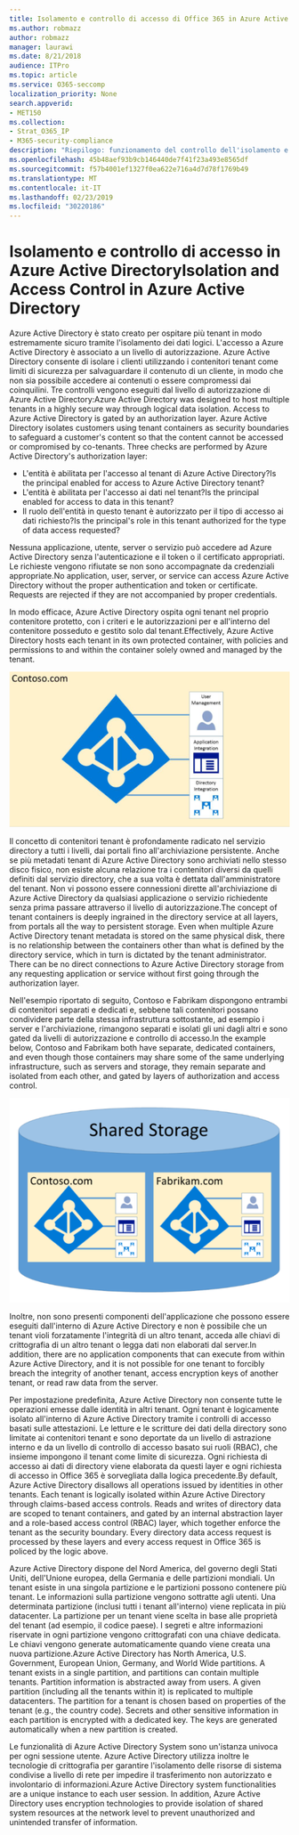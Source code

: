 ```yaml
---
title: Isolamento e controllo di accesso di Office 365 in Azure Active Directory
ms.author: robmazz
author: robmazz
manager: laurawi
ms.date: 8/21/2018
audience: ITPro
ms.topic: article
ms.service: O365-seccomp
localization_priority: None
search.appverid:
- MET150
ms.collection:
- Strat_O365_IP
- M365-security-compliance
description: "Riepilogo: funzionamento del controllo dell'isolamento e dell'accesso all'interno di Azure Active Directory."
ms.openlocfilehash: 45b48aef93b9cb146440de7f41f23a493e8565df
ms.sourcegitcommit: f57b4001ef1327f0ea622e716a4d7d78f1769b49
ms.translationtype: MT
ms.contentlocale: it-IT
ms.lasthandoff: 02/23/2019
ms.locfileid: "30220186"
---
```

# <a name="isolation-and-access-control-in-azure-active-directory"></a><span data-ttu-id="e0201-103">Isolamento e controllo di accesso in Azure Active Directory</span><span class="sxs-lookup"><span data-stu-id="e0201-103">Isolation and Access Control in Azure Active Directory</span></span>

<span data-ttu-id="e0201-p101">Azure Active Directory è stato creato per ospitare più tenant in modo estremamente sicuro tramite l'isolamento dei dati logici. L'accesso a Azure Active Directory è associato a un livello di autorizzazione. Azure Active Directory consente di isolare i clienti utilizzando i contenitori tenant come limiti di sicurezza per salvaguardare il contenuto di un cliente, in modo che non sia possibile accedere ai contenuti o essere compromessi dai coinquilini. Tre controlli vengono eseguiti dal livello di autorizzazione di Azure Active Directory:</span><span class="sxs-lookup"><span data-stu-id="e0201-p101">Azure Active Directory was designed to host multiple tenants in a highly secure way through logical data isolation. Access to Azure Active Directory is gated by an authorization layer. Azure Active Directory isolates customers using tenant containers as security boundaries to safeguard a customer's content so that the content cannot be accessed or compromised by co-tenants. Three checks are performed by Azure Active Directory's authorization layer:</span></span>
- <span data-ttu-id="e0201-108">L'entità è abilitata per l'accesso al tenant di Azure Active Directory?</span><span class="sxs-lookup"><span data-stu-id="e0201-108">Is the principal enabled for access to Azure Active Directory tenant?</span></span>
- <span data-ttu-id="e0201-109">L'entità è abilitata per l'accesso ai dati nel tenant?</span><span class="sxs-lookup"><span data-stu-id="e0201-109">Is the principal enabled for access to data in this tenant?</span></span>
- <span data-ttu-id="e0201-110">Il ruolo dell'entità in questo tenant è autorizzato per il tipo di accesso ai dati richiesto?</span><span class="sxs-lookup"><span data-stu-id="e0201-110">Is the principal's role in this tenant authorized for the type of data access requested?</span></span>

<span data-ttu-id="e0201-p102">Nessuna applicazione, utente, server o servizio può accedere ad Azure Active Directory senza l'autenticazione e il token o il certificato appropriati. Le richieste vengono rifiutate se non sono accompagnate da credenziali appropriate.</span><span class="sxs-lookup"><span data-stu-id="e0201-p102">No application, user, server, or service can access Azure Active Directory without the proper authentication and token or certificate. Requests are rejected if they are not accompanied by proper credentials.</span></span>

<span data-ttu-id="e0201-113">In modo efficace, Azure Active Directory ospita ogni tenant nel proprio contenitore protetto, con i criteri e le autorizzazioni per e all'interno del contenitore posseduto e gestito solo dal tenant.</span><span class="sxs-lookup"><span data-stu-id="e0201-113">Effectively, Azure Active Directory hosts each tenant in its own protected container, with policies and permissions to and within the container solely owned and managed by the tenant.</span></span>
 
![Contenitore di Azure](media/office-365-isolation-azure-container.png)

<span data-ttu-id="e0201-p103">Il concetto di contenitori tenant è profondamente radicato nel servizio directory a tutti i livelli, dai portali fino all'archiviazione persistente. Anche se più metadati tenant di Azure Active Directory sono archiviati nello stesso disco fisico, non esiste alcuna relazione tra i contenitori diversi da quelli definiti dal servizio directory, che a sua volta è dettata dall'amministratore del tenant. Non vi possono essere connessioni dirette all'archiviazione di Azure Active Directory da qualsiasi applicazione o servizio richiedente senza prima passare attraverso il livello di autorizzazione.</span><span class="sxs-lookup"><span data-stu-id="e0201-p103">The concept of tenant containers is deeply ingrained in the directory service at all layers, from portals all the way to persistent storage. Even when multiple Azure Active Directory tenant metadata is stored on the same physical disk, there is no relationship between the containers other than what is defined by the directory service, which in turn is dictated by the tenant administrator. There can be no direct connections to Azure Active Directory storage from any requesting application or service without first going through the authorization layer.</span></span>

<span data-ttu-id="e0201-118">Nell'esempio riportato di seguito, Contoso e Fabrikam dispongono entrambi di contenitori separati e dedicati e, sebbene tali contenitori possano condividere parte della stessa infrastruttura sottostante, ad esempio i server e l'archiviazione, rimangono separati e isolati gli uni dagli altri e sono gated da livelli di autorizzazione e controllo di accesso.</span><span class="sxs-lookup"><span data-stu-id="e0201-118">In the example below, Contoso and Fabrikam both have separate, dedicated containers, and even though those containers may share some of the same underlying infrastructure, such as servers and storage, they remain separate and isolated from each other, and gated by layers of authorization and access control.</span></span>
 
![Contenitori dedicati di Azure](media/office-365-isolation-azure-dedicated-containers.png)

<span data-ttu-id="e0201-120">Inoltre, non sono presenti componenti dell'applicazione che possono essere eseguiti dall'interno di Azure Active Directory e non è possibile che un tenant violi forzatamente l'integrità di un altro tenant, acceda alle chiavi di crittografia di un altro tenant o legga dati non elaborati dal server.</span><span class="sxs-lookup"><span data-stu-id="e0201-120">In addition, there are no application components that can execute from within Azure Active Directory, and it is not possible for one tenant to forcibly breach the integrity of another tenant, access encryption keys of another tenant, or read raw data from the server.</span></span>

<span data-ttu-id="e0201-p104">Per impostazione predefinita, Azure Active Directory non consente tutte le operazioni emesse dalle identità in altri tenant. Ogni tenant è logicamente isolato all'interno di Azure Active Directory tramite i controlli di accesso basati sulle attestazioni. Le letture e le scritture dei dati della directory sono limitate ai contenitori tenant e sono deportate da un livello di astrazione interno e da un livello di controllo di accesso basato sui ruoli (RBAC), che insieme impongono il tenant come limite di sicurezza. Ogni richiesta di accesso ai dati di directory viene elaborata da questi layer e ogni richiesta di accesso in Office 365 è sorvegliata dalla logica precedente.</span><span class="sxs-lookup"><span data-stu-id="e0201-p104">By default, Azure Active Directory disallows all operations issued by identities in other tenants. Each tenant is logically isolated within Azure Active Directory through claims-based access controls. Reads and writes of directory data are scoped to tenant containers, and gated by an internal abstraction layer and a role-based access control (RBAC) layer, which together enforce the tenant as the security boundary. Every directory data access request is processed by these layers and every access request in Office 365 is policed by the logic above.</span></span>

<span data-ttu-id="e0201-p105">Azure Active Directory dispone del Nord America, del governo degli Stati Uniti, dell'Unione europea, della Germania e delle partizioni mondiali. Un tenant esiste in una singola partizione e le partizioni possono contenere più tenant. Le informazioni sulla partizione vengono sottratte agli utenti. Una determinata partizione (inclusi tutti i tenant all'interno) viene replicata in più datacenter. La partizione per un tenant viene scelta in base alle proprietà del tenant (ad esempio, il codice paese). I segreti e altre informazioni riservate in ogni partizione vengono crittografati con una chiave dedicata. Le chiavi vengono generate automaticamente quando viene creata una nuova partizione.</span><span class="sxs-lookup"><span data-stu-id="e0201-p105">Azure Active Directory has North America, U.S. Government, European Union, Germany, and World Wide partitions. A tenant exists in a single partition, and partitions can contain multiple tenants. Partition information is abstracted away from users. A given partition (including all the tenants within it) is replicated to multiple datacenters. The partition for a tenant is chosen based on properties of the tenant (e.g., the country code). Secrets and other sensitive information in each partition is encrypted with a dedicated key. The keys are generated automatically when a new partition is created.</span></span>

<span data-ttu-id="e0201-p106">Le funzionalità di Azure Active Directory System sono un'istanza univoca per ogni sessione utente. Azure Active Directory utilizza inoltre le tecnologie di crittografia per garantire l'isolamento delle risorse di sistema condivise a livello di rete per impedire il trasferimento non autorizzato e involontario di informazioni.</span><span class="sxs-lookup"><span data-stu-id="e0201-p106">Azure Active Directory system functionalities are a unique instance to each user session. In addition, Azure Active Directory uses encryption technologies to provide isolation of shared system resources at the network level to prevent unauthorized and unintended transfer of information.</span></span>
